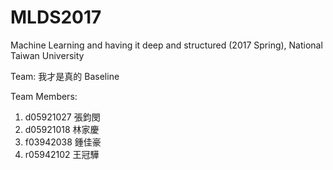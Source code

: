 # MLDS2017
Machine Learning and having it deep and structured (2017 Spring), National Taiwan University

Team: 我才是真的 Baseline

Team Members:

1. d05921027 張鈞閔
2. d05921018 林家慶
3. f03942038 鍾佳豪
4. r05942102 王冠驊
